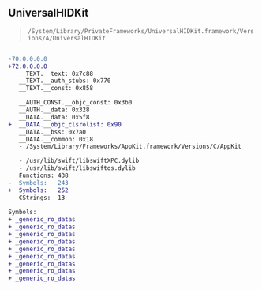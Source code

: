 ## UniversalHIDKit

> `/System/Library/PrivateFrameworks/UniversalHIDKit.framework/Versions/A/UniversalHIDKit`

```diff

-70.0.0.0.0
+72.0.0.0.0
   __TEXT.__text: 0x7c88
   __TEXT.__auth_stubs: 0x770
   __TEXT.__const: 0x858

   __AUTH_CONST.__objc_const: 0x3b0
   __AUTH.__data: 0x328
   __DATA.__data: 0x5f8
+  __DATA.__objc_clsrolist: 0x90
   __DATA.__bss: 0x7a0
   __DATA.__common: 0x18
   - /System/Library/Frameworks/AppKit.framework/Versions/C/AppKit

   - /usr/lib/swift/libswiftXPC.dylib
   - /usr/lib/swift/libswiftos.dylib
   Functions: 438
-  Symbols:   243
+  Symbols:   252
   CStrings:  13
 
Symbols:
+ _generic_ro_datas
+ _generic_ro_datas
+ _generic_ro_datas
+ _generic_ro_datas
+ _generic_ro_datas
+ _generic_ro_datas
+ _generic_ro_datas
+ _generic_ro_datas
+ _generic_ro_datas

```
